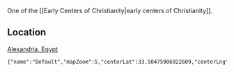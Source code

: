 One of the [[Early Centers of Christianity|early centers of Christianity]].
## Location

[Alexandria, Egypt](geo:30.9432983,29.765645)
```mapview
{"name":"Default","mapZoom":5,"centerLat":33.50475906922609,"centerLng":28.828125000000004,"query":"","chosenMapSource":0,"autoFit":false,"lock":false,"showLinks":false,"linkColor":"red","markerLabels":"off","embeddedHeight":300}
```